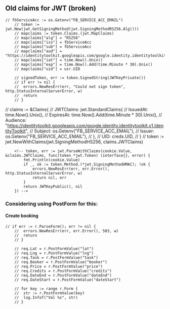 

## Old claims for JWT (broken)

	// fbServiceAcc := os.Getenv("FB_SERVICE_ACC_EMAIL")
		// token := jwt.New(jwt.GetSigningMethod(jwt.SigningMethodRS256.Alg()))
		// mapclaims := token.Claims.(jwt.MapClaims)
		// mapclaims["alg"] = "RS256"
		// mapclaims["iss"] = fbServiceAcc
		// mapclaims["sub"] = fbServiceAcc
		// mapclaims["aud"] = "https://identitytoolkit.googleapis.com/google.identity.identitytoolkit.v1.IdentityToolkit"
		// mapclaims["iat"] = time.Now().Unix()
		// mapclaims["exp"] = time.Now().Add(time.Minute * 30).Unix()
		// mapclaims["uid"] = usr.UID

		// signedToken, err := token.SignedString(JWTKeyPrivate())
		// if err != nil {
		// 	errors.NewResErr(err, "Could not sign token", http.StatusInternalServerError, w)
		// 	return
		// }

// claims := &Claims{
		// 	JWTClaims: jwt.StandardClaims{
		// 		IssuedAt:  time.Now().Unix(),
		// 		ExpiresAt: time.Now().Add(time.Minute * 30).Unix(),
		// 		Audience:  "https://identitytoolkit.googleapis.com/google.identity.identitytoolkit.v1.IdentityToolkit",
		// 		Subject:   os.Getenv("FB_SERVICE_ACC_EMAIL"),
		// 		Issuer:    os.Getenv("FB_SERVICE_ACC_EMAIL"),
		// 	},
		// 	UID: creds.UID,
		// }
		// token := jwt.NewWithClaims(jwt.SigningMethodHS256, claims.JWTClaims)


		<!-- token, err := jwt.ParseWithClaims(cookie.Value, &claims.JWTClaims, func(token *jwt.Token) (interface{}, error) {
			fmt.Println(cookie.Value)
			if _, ok := token.Method.(*jwt.SigningMethodHMAC); !ok {
				errors.NewResErr(err, err.Error(), http.StatusInternalServerError, w)
				return nil, err
			}
			return JWTKeyPublic(), nil
		}) -->


### Considering using PostForm for this:
#### Create booking
	// if err := r.ParseForm(); err != nil {
		// 	errors.NewResErr(err, err.Error(), 503, w)
		// 	return
		// }

		// req.Lat = r.PostFormValue("lat")
		// req.Lng = r.PostFormValue("lng")
		// req.Task = r.PostFormValue("task")
		// req.Booker = r.PostFormValue("booker")
		// req.Price = r.PostFormValue("price")
		// req.Credits = r.PostFormValue("credits")
		// req.DateEnd = r.PostFormValue("dateEnd")
		// req.DateStart = r.PostFormValue("dateStart")

		// for key := range r.Form {
		// 	str := r.PostFormValue(key)
		// 	log.Infof("Val %s", str)
		// }